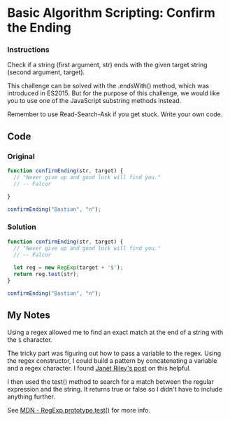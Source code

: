 # Basic Algorithm Scripting: Confirm the Ending

### Instructions

Check if a string (first argument, str) ends with the given target string (second argument, target).

This challenge can be solved with the .endsWith() method, which was introduced in ES2015. But for the purpose of this challenge, we would like you to use one of the JavaScript substring methods instead.

Remember to use Read-Search-Ask if you get stuck. Write your own code.

## Code

### Original

```javascript
function confirmEnding(str, target) {
  // "Never give up and good luck will find you."
  // -- Falcor

}

confirmEnding("Bastian", "n");
```

### Solution

```javascript
function confirmEnding(str, target) {
  // "Never give up and good luck will find you."
  // -- Falcor
  
  let reg = new RegExp(target + '$');
  return reg.test(str);
}

confirmEnding("Bastian", "n");
```

## My Notes

Using a regex allowed me to find an exact match at the end of a string with the `$` character. 

The tricky part was figuring out how to pass a variable to the regex. Using the regex constructor, I could build a pattern by concatenating a variable and a regex character. I found [Janet Riley's post](http://janetriley.net/2014/12/javascript-regular-expression-with-a-variable.html) on this helpful.

I then used the test() method to search for a match between the regular expression and the string. It returns true or false so I didn't have to include anything further. 

See [MDN - RegExp.prototype.test()](https://developer.mozilla.org/en-US/docs/Web/JavaScript/Reference/Global_Objects/RegExp/test) for more info.
